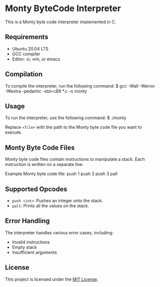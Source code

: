 # Monty ByteCode Interpreter

This is a Monty byte code interpreter implemented in C.

## Requirements

- Ubuntu 20.04 LTS
- GCC compiler
- Editor: vi, vim, or emacs

## Compilation

To compile the interpreter, run the following command:
$ gcc -Wall -Werror -Wextra -pedantic -std=c89 *.c -o monty

## Usage

To run the interpreter, use the following command:
$ ./monty <file>

Replace `<file>` with the path to the Monty byte code file you want to execute.

## Monty Byte Code Files

Monty byte code files contain instructions to manipulate a stack. Each instruction is written on a separate line.

Example Monty byte code file:
push 1
push 2
push 3
pall

## Supported Opcodes

- `push <int>`: Pushes an integer onto the stack.
- `pall`: Prints all the values on the stack.

## Error Handling

The interpreter handles various error cases, including:
- Invalid instructions
- Empty stack
- Insufficient arguments

## License

This project is licensed under the [MIT License](LICENSE).